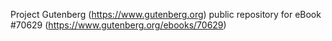 Project Gutenberg (https://www.gutenberg.org) public repository for
eBook #70629 (https://www.gutenberg.org/ebooks/70629)
